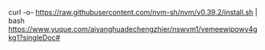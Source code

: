 curl -o- https://raw.githubusercontent.com/nvm-sh/nvm/v0.39.2/install.sh | bash 
https://www.yuque.com/aiyanghuadechengzhier/nswvm1/vemeewipowy4gkg1?singleDoc#